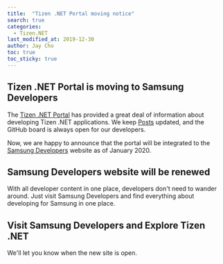 ```yaml
---
title:  "Tizen .NET Portal moving notice"
search: true
categories:
  - Tizen.NET
last_modified_at: 2019-12-30
author: Jay Cho
toc: true
toc_sticky: true
---
```


## Tizen .NET Portal is moving to Samsung Developers
The [Tizen .NET Portal](https://samsung.github.io/Tizen.NET/) has provided a great deal of information about developing Tizen .NET applications. We keep [Posts](https://samsung.github.io/Tizen.NET/posts/) updated, and the GitHub board is always open for our developers.<br/>

Now, we are happy to announce that the portal will be integrated to the [Samsung Developers](https://developer.samsung.com/) website as of January 2020.

## Samsung Developers website will be renewed
With all developer content in one place, developers don't need to wander around. Just visit Samsung Developers and find everything about developing for Samsung in one place.

## Visit Samsung Developers and Explore Tizen .NET
We'll let you know when the new site is open.

